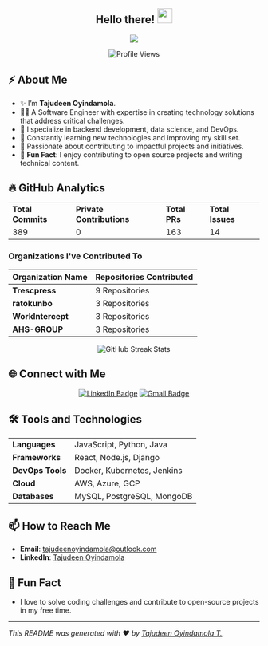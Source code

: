 <h2 align="center">Hello there! <img src="https://raw.githubusercontent.com/MartinHeinz/MartinHeinz/master/wave.gif" width="30px"></h2>

<!-- Animation Typing -->
<p align="center">
  <a href="https://github.com/DenverCoder1/readme-typing-svg"><img src="https://readme-typing-svg.herokuapp.com?font=Fira+Code&pause=1100&width=800&lines=I'm+Tajudeen+Oyindamola+T.;I'm+a+Software+Engineer+and+DevOps+and+Cloud+Enthusiast."></a>
</p>

<!-- Profile Views -->
<p align="center">
  <img src="https://komarev.com/ghpvc/?username=Pterjudin&label=Profile%20views&color=0e75b6&style=flat" alt="Profile Views" />
</p>

## ⚡️ About Me

- ✨ I’m **Tajudeen Oyindamola**.
- 👨‍💻 A Software Engineer with expertise in creating technology solutions that address critical challenges.
- 🔭 I specialize in backend development, data science, and DevOps.
- 🌱 Constantly learning new technologies and improving my skill set.
- 💬 Passionate about contributing to impactful projects and initiatives.
- 🎉 **Fun Fact**: I enjoy contributing to open source projects and writing technical content.

## 🔥 GitHub Analytics

<table>
  <tr>
    <td><strong>Total Commits</strong></td>
    <td><strong>Private Contributions</strong></td>
    <td><strong>Total PRs</strong></td>
    <td><strong>Total Issues</strong></td>
  </tr>
  <tr>
    <td>389</td>
    <td>0</td>
    <td>163</td>
    <td>14</td>
  </tr>
</table>

### Organizations I've Contributed To

| Organization Name | Repositories Contributed |
|-------------------|--------------------------|
| **Trescpress**     | 9 Repositories           |
| **ratokunbo**      | 3 Repositories           |
| **WorkIntercept**  | 3 Repositories           |
| **AHS-GROUP**      | 3 Repositories           |

<p align="center">
  <img align="center" src="https://github-readme-streak-stats.herokuapp.com/?user=Pterjudin&theme=tokyonight" alt="GitHub Streak Stats" />
</p>

## 🌐 Connect with Me

<p align="center">
   <a href="https://www.linkedin.com/in/tajudeen-oyindamola/"><img src="https://img.shields.io/badge/-Tajudeen%20Oyindamola-blue?style=plastic&labelColor=blue&logo=LinkedIn&link=linkedin.com/in/tajudeen-oyindamola" alt="LinkedIn Badge"></a> 
   <a href="mailto:tajudeenoyindamola@outlook.com"><img src="https://img.shields.io/badge/-Tajudeen%20Oyindamola-fff?style=plastic&labelColor=fff&logo=Gmail&link=mailto:tajudeenoyindamola@outlook.com" alt="Gmail Badge"></a>
</p>

## 🛠️ Tools and Technologies

<table>
  <tr>
    <td><strong>Languages</strong></td>
    <td>JavaScript, Python, Java</td>
  </tr>
  <tr>
    <td><strong>Frameworks</strong></td>
    <td>React, Node.js, Django</td>
  </tr>
  <tr>
    <td><strong>DevOps Tools</strong></td>
    <td>Docker, Kubernetes, Jenkins</td>
  </tr>
  <tr>
    <td><strong>Cloud</strong></td>
    <td>AWS, Azure, GCP</td>
  </tr>
  <tr>
    <td><strong>Databases</strong></td>
    <td>MySQL, PostgreSQL, MongoDB</td>
  </tr>
</table>

## 📫 How to Reach Me

- **Email**: [tajudeenoyindamola@outlook.com](mailto:tajudeenoyindamola@outlook.com)
- **LinkedIn**: [Tajudeen Oyindamola](https://www.linkedin.com/in/tajudeen-oyindamola/)

## 🎉 Fun Fact

- I love to solve coding challenges and contribute to open-source projects in my free time.

---

*This README was generated with ❤️ by [Tajudeen Oyindamola T.](https://github.com/Pterjudin).*

